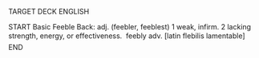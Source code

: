 TARGET DECK
ENGLISH

START
Basic
Feeble
Back: adj. (feebler, feeblest) 1 weak, infirm. 2 lacking strength, energy, or effectiveness.  feebly adv. [latin flebilis lamentable]
END
